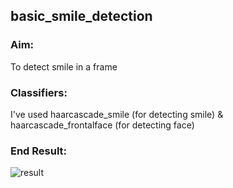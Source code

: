 ## basic_smile_detection

### Aim: 
To detect smile in a frame

### Classifiers:
I've used haarcascade_smile (for detecting smile) & haarcascade_frontalface (for detecting face)

### End Result:
![result](https://user-images.githubusercontent.com/54136118/103442905-2417da80-4c80-11eb-8424-bb9c41a3ea07.gif)
